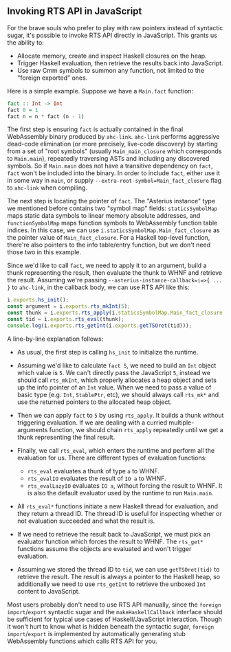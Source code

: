 ## Invoking RTS API in JavaScript

For the brave souls who prefer to play with raw pointers instead of syntactic
sugar, it's possible to invoke RTS API directly in JavaScript. This grants us
the ability to:

* Allocate memory, create and inspect Haskell closures on the heap.
* Trigger Haskell evaluation, then retrieve the results back into JavaScript.
* Use raw Cmm symbols to summon any function, not limited to the "foreign
  exported" ones.

Here is a simple example. Suppose we have a `Main.fact` function:

```Haskell
fact :: Int -> Int
fact 0 = 1
fact n = n * fact (n - 1)
```

The first step is ensuring `fact` is actually contained in the final
WebAssembly binary produced by `ahc-link`. `ahc-link` performs aggressive
dead-code elimination (or more precisely, live-code discovery) by starting from
a set of "root symbols" (usually `Main_main_closure` which corresponds to
`Main.main`), repeatedly traversing ASTs and including any discovered symbols.
So if `Main.main` does not have a transitive dependency on `fact`, `fact` won't
be included into the binary. In order to include `fact`, either use it in some
way in `main`, or supply `--extra-root-symbol=Main_fact_closure` flag to
`ahc-link` when compiling.

The next step is locating the pointer of `fact`. The "Asterius instance" type
we mentioned before contains two "symbol map" fields: `staticsSymbolMap` maps
static data symbols to linear memory absolute addresses, and
`functionSymbolMap` maps function symbols to WebAssembly function table
indices. In this case, we can use `i.staticsSymbolMap.Main_fact_closure` as the
pointer value of `Main_fact_closure`. For a Haskell top-level function,
there're also pointers to the info table/entry function, but we don't need
those two in this example.

Since we'd like to call `fact`, we need to apply it to an argument, build a
thunk representing the result, then evaluate the thunk to WHNF and retrieve the
result. Assuming we're passing `--asterius-instance-callback=i=>{ ... }` to
`ahc-link`, in the callback body, we can use RTS API like this:

```JavaScript
i.exports.hs_init();
const argument = i.exports.rts_mkInt(5);
const thunk = i.exports.rts_apply(i.staticsSymbolMap.Main_fact_closure, argument);
const tid = i.exports.rts_eval(thunk);
console.log(i.exports.rts_getInt(i.exports.getTSOret(tid)));
```

A line-by-line explanation follows:

* As usual, the first step is calling `hs_init` to initialize the runtime.

* Assuming we'd like to calculate `fact 5`, we need to build an `Int` object
  which value is `5`. We can't directly pass the JavaScript `5`, instead we
  should call `rts_mkInt`, which properly allocates a heap object and sets up
  the info pointer of an `Int` value. When we need to pass a value of basic
  type (e.g. `Int`, `StablePtr`, etc), we should always call `rts_mk*` and use
  the returned pointers to the allocated heap object.

* Then we can apply `fact` to `5` by using `rts_apply`. It builds a thunk
  without triggering evaluation. If we are dealing with a curried
  multiple-arguments function, we should chain `rts_apply` repeatedly until we
  get a thunk representing the final result.

* Finally, we call `rts_eval`, which enters the runtime and perform all the
  evaluation for us. There are different types of evaluation functions:
  - `rts_eval` evaluates a thunk of type `a` to WHNF.
  - `rts_evalIO` evaluates the result of `IO a` to WHNF.
  - `rts_evalLazyIO` evaluates `IO a`, without forcing the result to WHNF. It
     is also the default evaluator used by the runtime to run `Main.main`.

* All `rts_eval*` functions initiate a new Haskell thread for evaluation, and
  they return a thread ID. The thread ID is useful for inspecting whether or
  not evaluation succeeded and what the result is.

* If we need to retrieve the result back to JavaScript, we must pick an
  evaluator function which forces the result to WHNF. The `rts_get*` functions
  assume the objects are evaluated and won't trigger evaluation.

* Assuming we stored the thread ID to `tid`, we can use `getTSOret(tid)` to
  retrieve the result. The result is always a pointer to the Haskell heap, so
  additionally we need to use `rts_getInt` to retrieve the unboxed `Int`
  content to JavaScript.

Most users probably don't need to use RTS API manually, since the `foreign
import`/`export` syntactic sugar and the `makeHaskellCallback` interface should
be sufficient for typical use cases of Haskell/JavaScript interaction. Though
it won't hurt to know what is hidden beneath the syntactic sugar, `foreign
import`/`export` is implemented by automatically generating stub WebAssembly
functions which calls RTS API for you.
